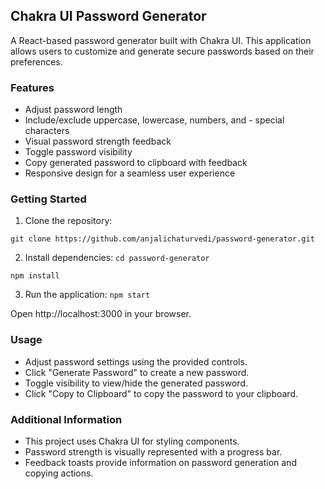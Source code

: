 ## Chakra UI Password Generator

A React-based password generator built with Chakra UI. This application allows users to customize and generate secure passwords based on their preferences.

### Features

- Adjust password length
- Include/exclude uppercase, lowercase, numbers, and - special characters
- Visual password strength feedback
- Toggle password visibility
- Copy generated password to clipboard with feedback
- Responsive design for a seamless user experience

### Getting Started

1. Clone the repository:

```git clone https://github.com/anjalichaturvedi/password-generator.git```

2. Install dependencies:
```cd password-generator```

```npm install```

3. Run the application:
```npm start```

Open http://localhost:3000 in your browser.

### Usage

- Adjust password settings using the provided controls.
- Click "Generate Password" to create a new password.
- Toggle visibility to view/hide the generated password.
- Click "Copy to Clipboard" to copy the password to your clipboard.
### Additional Information

- This project uses Chakra UI for styling components.
- Password strength is visually represented with a progress bar.
- Feedback toasts provide information on password generation and copying actions.
